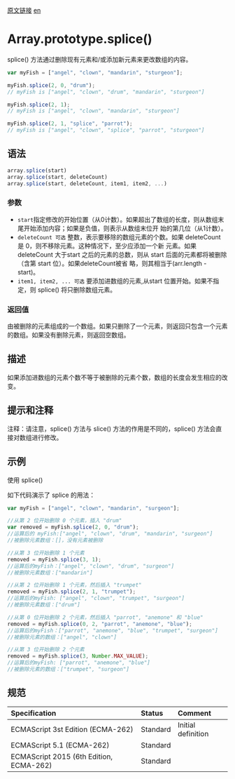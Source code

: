 <a href="https://developer.mozilla.org/zh-CN/docs/Web/JavaScript/Reference/Global_Objects/Array/splice" target="_blank">原文链接</a>
<a href="https://developer.mozilla.org/en-US/docs/Web/JavaScript/Reference/Global_Objects/Array/splice" target="_blank">en</a>

# Array.prototype.splice()

splice() 方法通过删除现有元素和/或添加新元素来更改数组的内容。

```javascript
var myFish = ["angel", "clown", "mandarin", "sturgeon"];

myFish.splice(2, 0, "drum");
// myFish is ["angel", "clown", "drum", "mandarin", "sturgeon"]

myFish.splice(2, 1);
// myFish is ["angel", "clown", "mandarin", "sturgeon"]

myFish.splice(2, 1, "splice", "parrot");
// myFish is ["angel", "clown", "splice", "parrot", "sturgeon"]
```

## 语法

```javascript
array.splice(start)
array.splice(start, deleteCount)
array.splice(start, deleteCount, item1, item2, ...)
```

### 参数

* `start​` 指定修改的开始位置（从0计数）。如果超出了数组的长度，则从数组末尾开始添加内容；如果是负值，则表示从数组末位开
始的第几位（从1计数）。
* `deleteCount 可选` 整数，表示要移除的数组元素的个数。如果 deleteCount 是 0，则不移除元素。这种情况下，至少应添加一个新
元素。如果 deleteCount 大于start 之后的元素的总数，则从 start 后面的元素都将被删除（含第 start 位）。如果deleteCount被省
略，则其相当于(arr.length - start)。
* `item1, item2, ... 可选` 要添加进数组的元素,从start 位置开始。如果不指定，则 splice() 将只删除数组元素。

### 返回值

由被删除的元素组成的一个数组。如果只删除了一个元素，则返回只包含一个元素的数组。如果没有删除元素，则返回空数组。

## 描述

如果添加进数组的元素个数不等于被删除的元素个数，数组的长度会发生相应的改变。

## 提示和注释

注释：请注意，splice() 方法与 slice() 方法的作用是不同的，splice() 方法会直接对数组进行修改。

## 示例

使用 splice()

如下代码演示了 splice 的用法：

```javascript
var myFish = ["angel", "clown", "mandarin", "surgeon"];

//从第 2 位开始删除 0 个元素，插入 "drum"
var removed = myFish.splice(2, 0, "drum");
//运算后的 myFish:["angel", "clown", "drum", "mandarin", "surgeon"]
//被删除元素数组：[]，没有元素被删除

//从第 3 位开始删除 1 个元素
removed = myFish.splice(3, 1);
//运算后的myFish：["angel", "clown", "drum", "surgeon"]
//被删除元素数组：["mandarin"]

//从第 2 位开始删除 1 个元素，然后插入 "trumpet"
removed = myFish.splice(2, 1, "trumpet");
//运算后的myFish: ["angel", "clown", "trumpet", "surgeon"]
//被删除元素数组：["drum"]

//从第 0 位开始删除 2 个元素，然后插入 "parrot", "anemone" 和 "blue"
removed = myFish.splice(0, 2, "parrot", "anemone", "blue");
//运算后的myFish：["parrot", "anemone", "blue", "trumpet", "surgeon"]
//被删除元素的数组：["angel", "clown"]

//从第 3 位开始删除 2 个元素
removed = myFish.splice(3, Number.MAX_VALUE);
//运算后的myFish: ["parrot", "anemone", "blue"]
//被删除元素的数组：["trumpet", "surgeon"]
```

## 规范

| Specification                           | Status   | Comment            |
|:----------------------------------------|:---------|:-------------------|
| ECMAScript 3st Edition (ECMA-262)       | Standard | Initial definition |
| ECMAScript 5.1 (ECMA-262)               | Standard |                    |
| ECMAScript 2015 (6th Edition, ECMA-262) | Standard |                    |